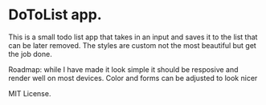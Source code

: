 # DoToList app.
This is a small todo list app that takes in an input and saves it to the list that can be later removed. 
The styles are custom not the most beautiful but get the job done.
<p>Roadmap: while I have made it look simple it should be resposive and render well on most devices. Color and forms can be adjusted to look nicer</p>
MIT License.
